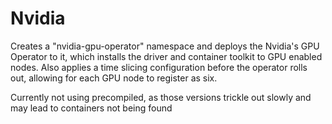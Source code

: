 # Nvidia
Creates a "nvidia-gpu-operator" namespace and deploys the Nvidia's GPU Operator to it, which installs the driver and container toolkit to GPU enabled nodes. Also applies a time slicing configuration before the operator rolls out, allowing for each GPU node to register as six.

Currently not using precompiled, as those versions trickle out slowly and may lead to containers not being found